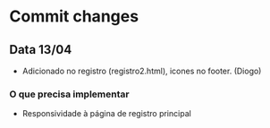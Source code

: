 # Commit changes
## Data 13/04
- Adicionado no registro (registro2.html), icones no footer. (Diogo)
### O que precisa implementar
- Responsividade à página de registro principal

